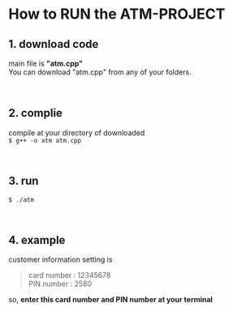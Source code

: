 # How to RUN the ATM-PROJECT

## 1. download code
main file is **"atm.cpp"** </br>
You can download "atm.cpp" from any of your folders.

</br>

## 2. complie
compile at your directory of downloaded </br>
`$ g++ -o atm atm.cpp`

</br>

## 3. run
`$ ./atm`

</br>

## 4. example
customer information setting is </br>

> card number : 12345678 </br>
> PIN number  : 2580 </br>


so, **enter this card number and PIN number at your terminal**
